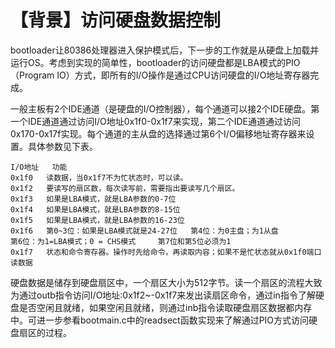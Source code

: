 # 【背景】访问硬盘数据控制
bootloader让80386处理器进入保护模式后，下一步的工作就是从硬盘上加载并运行OS。考虑到实现的简单性，bootloader的访问硬盘都是LBA模式的PIO（Program IO）方式，即所有的I/O操作是通过CPU访问硬盘的I/O地址寄存器完成。

一般主板有2个IDE通道（是硬盘的I/O控制器），每个通道可以接2个IDE硬盘。第一个IDE通道通过访问I/O地址0x1f0-0x1f7来实现，第二个IDE通道通过访问0x170-0x17f实现。每个通道的主从盘的选择通过第6个I/O偏移地址寄存器来设置。具体参数见下表。

    I/O地址	功能
    0x1f0	读数据，当0x1f7不为忙状态时，可以读。
    0x1f2	要读写的扇区数，每次读写前，需要指出要读写几个扇区。
    0x1f3	如果是LBA模式，就是LBA参数的0-7位
    0x1f4	如果是LBA模式，就是LBA参数的8-15位
    0x1f5	如果是LBA模式，就是LBA参数的16-23位
    0x1f6	第0~3位：如果是LBA模式就是24-27位   第4位：为0主盘；为1从盘
    第6位：为1=LBA模式；0 = CHS模式     第7位和第5位必须为1
    0x1f7	状态和命令寄存器。操作时先给命令，再读取内容；如果不是忙状态就从0x1f0端口读数据
  
硬盘数据是储存到硬盘扇区中，一个扇区大小为512字节。读一个扇区的流程大致为通过outb指令访问I/O地址:0x1f2~-0x1f7来发出读扇区命令，通过in指令了解硬盘是否空闲且就绪，如果空闲且就绪，则通过inb指令读取硬盘扇区数据都内存中。可进一步参看bootmain.c中的readsect函数实现来了解通过PIO方式访问硬盘扇区的过程。

